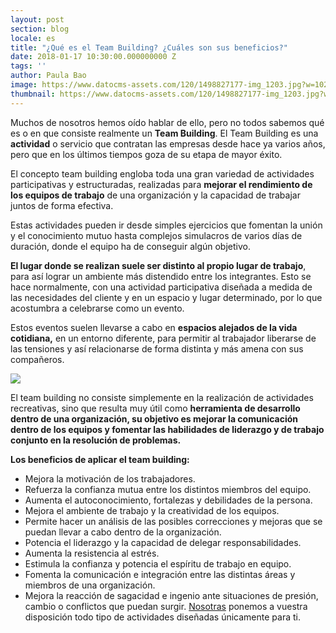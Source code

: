 ```yaml
---
layout: post
section: blog
locale: es
title: "¿Qué es el Team Building? ¿Cuáles son sus beneficios?"
date: 2018-01-17 10:30:00.000000000 Z
tags: ''
author: Paula Bao
image: https://www.datocms-assets.com/120/1498827177-img_1203.jpg?w=1024&fm=jpg
thumbnail: https://www.datocms-assets.com/120/1498827177-img_1203.jpg?w=105&fm=jpg
---
```


Muchos de nosotros hemos oído hablar de ello, pero no todos sabemos qué es o en que consiste realmente un **Team Building**. El Team Building es una **actividad** o servicio que contratan las empresas desde hace ya varios años, pero que en los últimos tiempos goza de su etapa de mayor éxito.

<!--more-->

El concepto team building engloba toda una gran variedad de actividades participativas y estructuradas, realizadas para **mejorar el rendimiento de los equipos de trabajo** de una organización y la capacidad de trabajar juntos de forma efectiva.

Estas actividades pueden ir desde simples ejercicios que fomentan la unión y el conocimiento mutuo hasta complejos simulacros de varios días de duración, donde el equipo ha de conseguir algún objetivo.

**El lugar donde se realizan suele ser distinto al propio lugar de trabajo**, para así lograr un ambiente más distendido entre los integrantes. Esto se hace normalmente, con una actividad participativa diseñada a medida de las necesidades del cliente y en un espacio y lugar determinado, por lo que acostumbra a celebrarse como un evento.

Estos eventos suelen llevarse a cabo en **espacios alejados de la vida cotidiana,** en un entorno diferente, para permitir al trabajador liberarse de las tensiones y así relacionarse de forma distinta y más amena con sus compañeros.

![](https://www.datocms-assets.com/120/1509445797-action-2277292_960_720.jpg)

El team building no consiste simplemente en la realización de actividades recreativas, sino que resulta muy útil como **herramienta de desarrollo dentro de una organización, su objetivo es mejorar la comunicación dentro de los equipos y fomentar las habilidades de liderazgo y de trabajo conjunto en la resolución de problemas.**

**Los beneficios de aplicar el team building:**
-	Mejora la motivación de los trabajadores.
-	Refuerza la confianza mutua entre los distintos miembros del equipo.
-	Aumenta el autoconocimiento, fortalezas y debilidades de la persona.
-	Mejora el ambiente de trabajo y la creatividad de los equipos.
-	Permite hacer un análisis de las posibles correcciones y mejoras que se puedan llevar a cabo dentro de la organización.
-	Potencia el liderazgo y la capacidad de delegar responsabilidades.
-	Aumenta la resistencia al estrés.
-	Estimula la confianza y potencia el espíritu de trabajo en equipo.
-	Fomenta la comunicación e integración entre las distintas áreas y miembros de una organización.
-	Mejora la reacción de sagacidad e ingenio ante situaciones de presión, cambio o conflictos que puedan surgir.
[Nosotras](http://www.thegreenvintage.com/es/team-building/) ponemos a vuestra disposición todo tipo de actividades diseñadas únicamente para ti.  

